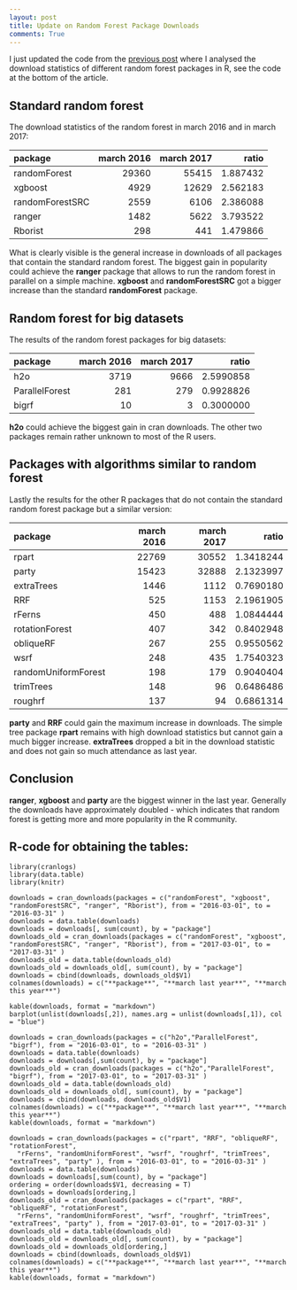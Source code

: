 ```yaml
---
layout: post
title: Update on Random Forest Package Downloads
comments: True
---
```


I just updated the code from the [previous post](http://philipppro.github.io/More_complete_list/) where I 
analysed the download statistics of different random forest packages in R, see the code at the bottom of 
the article.

## Standard random forest

The download statistics of the random forest in march 2016 and in march 2017: 

|**package**     | **march 2016**| **march 2017**| **ratio**|
|:---------------|--------------:|--------------:|---------:|
|randomForest    |          29360|          55415|  1.887432|
|xgboost         |           4929|          12629|  2.562183|
|randomForestSRC |           2559|           6106|  2.386088|
|ranger          |           1482|           5622|  3.793522|
|Rborist         |            298|            441|  1.479866|

What is clearly visible is the general increase in downloads of all packages that contain the standard random 
forest. The biggest gain in popularity could achieve the **ranger** package that allows to run the random forest in 
parallel on a simple machine. **xgboost** and **randomForestSRC** got a bigger increase than the standard 
**randomForest** package.

<!--excerpt-->

## Random forest for big datasets

The results of the random forest packages for big datasets:

|**package**    | **march 2016**| **march 2017**| **ratio**|
|:--------------|--------------:|--------------:|---------:|
|h2o            |           3719|           9666| 2.5990858|
|ParallelForest |            281|            279| 0.9928826|
|bigrf          |             10|              3| 0.3000000|

**h2o** could achieve the biggest gain in cran downloads. The other two packages remain rather unknown 
to most of the R users.

## Packages with algorithms similar to random forest

Lastly the results for the other R packages that do not contain the standard random forest package but 
a similar version:

|**package**         | **march 2016**| **march 2017**| **ratio**|
|:-------------------|--------------:|--------------:|---------:|
|rpart               |          22769|          30552| 1.3418244|
|party               |          15423|          32888| 2.1323997|
|extraTrees          |           1446|           1112| 0.7690180|
|RRF                 |            525|           1153| 2.1961905|
|rFerns              |            450|            488| 1.0844444|
|rotationForest      |            407|            342| 0.8402948|
|obliqueRF           |            267|            255| 0.9550562|
|wsrf                |            248|            435| 1.7540323|
|randomUniformForest |            198|            179| 0.9040404|
|trimTrees           |            148|             96| 0.6486486|
|roughrf             |            137|             94| 0.6861314|

**party** and **RRF** could gain the maximum increase in downloads. The simple tree package **rpart** 
remains with high download statistics but cannot gain a much bigger increase. **extraTrees** dropped a bit 
in the download statistic and does not gain so much attendance as last year. 

## Conclusion

**ranger**, **xgboost** and **party** are the biggest winner in the last year. 
Generally the downloads have approximately doubled - which indicates that random forest is getting 
more and more popularity in the R community. 

## R-code for obtaining the tables:
```
library(cranlogs)
library(data.table)
library(knitr)

downloads = cran_downloads(packages = c("randomForest", "xgboost", "randomForestSRC", "ranger", "Rborist"), from = "2016-03-01", to = "2016-03-31" )
downloads = data.table(downloads)
downloads = downloads[, sum(count), by = "package"]
downloads_old = cran_downloads(packages = c("randomForest", "xgboost", "randomForestSRC", "ranger", "Rborist"), from = "2017-03-01", to = "2017-03-31" )
downloads_old = data.table(downloads_old)
downloads_old = downloads_old[, sum(count), by = "package"]
downloads = cbind(downloads, downloads_old$V1)
colnames(downloads) = c("**package**", "**march last year**", "**march this year**")

kable(downloads, format = "markdown")
barplot(unlist(downloads[,2]), names.arg = unlist(downloads[,1]), col = "blue")

downloads = cran_downloads(packages = c("h2o","ParallelForest", "bigrf"), from = "2016-03-01", to = "2016-03-31" )
downloads = data.table(downloads)
downloads = downloads[,sum(count), by = "package"]
downloads_old = cran_downloads(packages = c("h2o","ParallelForest", "bigrf"), from = "2017-03-01", to = "2017-03-31" )
downloads_old = data.table(downloads_old)
downloads_old = downloads_old[, sum(count), by = "package"]
downloads = cbind(downloads, downloads_old$V1)
colnames(downloads) = c("**package**", "**march last year**", "**march this year**")
kable(downloads, format = "markdown")

downloads = cran_downloads(packages = c("rpart", "RRF", "obliqueRF", "rotationForest", 
  "rFerns", "randomUniformForest", "wsrf", "roughrf", "trimTrees", "extraTrees", "party" ), from = "2016-03-01", to = "2016-03-31" )
downloads = data.table(downloads)
downloads = downloads[,sum(count), by = "package"]
ordering = order(downloads$V1, decreasing = T)
downloads = downloads[ordering,]
downloads_old = cran_downloads(packages = c("rpart", "RRF", "obliqueRF", "rotationForest", 
  "rFerns", "randomUniformForest", "wsrf", "roughrf", "trimTrees", "extraTrees", "party" ), from = "2017-03-01", to = "2017-03-31" )
downloads_old = data.table(downloads_old)
downloads_old = downloads_old[, sum(count), by = "package"]
downloads_old = downloads_old[ordering,]
downloads = cbind(downloads, downloads_old$V1)
colnames(downloads) = c("**package**", "**march last year**", "**march this year**")
kable(downloads, format = "markdown")
```
